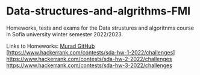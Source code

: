 # Data-structures-and-algrithms-FMI
Homeworks, tests and exams for the Data strustures and algoritnms course in Sofia university winter semester 2022/2023.

Links to Homeworks:
<a href="https://www.hackerrank.com/contests/sda-hw-1-2022/challenges" target="_blank"> Murad GitHub </a>
[https://www.hackerrank.com/contests/sda-hw-1-2022/challenges]
https://www.hackerrank.com/contests/sda-hw-2-2022/challenges
https://www.hackerrank.com/contests/sda-hw-3-2022/challenges
